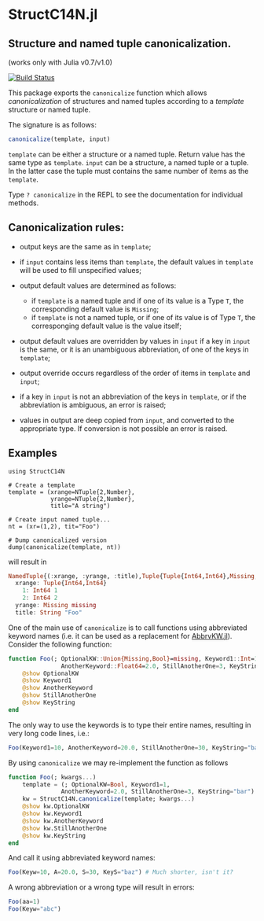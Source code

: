 # StructC14N.jl

## Structure and named tuple canonicalization.
(works only with Julia v0.7/v1.0)

[![Build Status](https://travis-ci.org/gcalderone/StructC14N.jl.svg?branch=master)](https://travis-ci.org/gcalderone/StructC14N.jl)

This package exports the `canonicalize` function which allows
*canonicalization* of structures and named tuples according to a
*template* structure or named tuple.

The signature is as follows:
```julia
canonicalize(template, input)
```
`template` can be either a structure or a named tuple.  Return value
has the same type as `template`.  `input` can be a structure, a named
tuple or a tuple.  In the latter case the tuple must contains the same
number of items as the `template`.

Type `? canonicalize` in the REPL to see the documentation for individual methods.

## Canonicalization rules:
- output keys are the same as in `template`;

- if `input` contains less items than `template`, the default values
  in `template` will be used to fill unspecified values;

- output default values are determined as follows:
  - if `template` is a named tuple and if one of its value is a Type `T`, the
    corresponding default value is `Missing`;
  - if `template` is not a named tuple, or if one of its value is of Type `T`, the
    corresponging default value is the value itself;

- output default values are overridden by values in `input` if a key
  in `input` is the same, or it is an unambiguous abbreviation, of one
  of the keys in `template`;

- output override occurs regardless of the order of items in
  `template` and `input`;

- if a key in `input` is not an abbreviation of the keys in `template`,
  or if the abbreviation is ambiguous, an error is raised;

- values in output are deep copied from `input`, and converted to the
  appropriate type.  If conversion is not possible an error is raised.


## Examples

```
using StructC14N

# Create a template
template = (xrange=NTuple{2,Number},
            yrange=NTuple{2,Number},
            title="A string")

# Create input named tuple...
nt = (xr=(1,2), tit="Foo")

# Dump canonicalized version
dump(canonicalize(template, nt))
```

will result in
```julia
NamedTuple{(:xrange, :yrange, :title),Tuple{Tuple{Int64,Int64},Missing,String}}
  xrange: Tuple{Int64,Int64}
    1: Int64 1
    2: Int64 2
  yrange: Missing missing
  title: String "Foo"
```


One of the main use of `canonicalize` is to call functions using
abbreviated keyword names (i.e. it can be used as a replacement for
[AbbrvKW.jl](https://github.com/gcalderone/AbbrvKW.jl)).  Consider the
following function:
``` julia
function Foo(; OptionalKW::Union{Missing,Bool}=missing, Keyword1::Int=1,
               AnotherKeyword::Float64=2.0, StillAnotherOne=3, KeyString::String="bar")
    @show OptionalKW
    @show Keyword1
    @show AnotherKeyword
    @show StillAnotherOne
    @show KeyString
end
```
The only way to use the keywords is to type their entire names,
resulting in very long code lines, i.e.:
``` julia
Foo(Keyword1=10, AnotherKeyword=20.0, StillAnotherOne=30, KeyString="baz")
```

By using `canonicalize` we may re-implement the function as follows
```julia
function Foo(; kwargs...)
    template = (; OptionalKW=Bool, Keyword1=1,
               AnotherKeyword=2.0, StillAnotherOne=3, KeyString="bar")
    kw = StructC14N.canonicalize(template; kwargs...)
    @show kw.OptionalKW
    @show kw.Keyword1
    @show kw.AnotherKeyword
    @show kw.StillAnotherOne
    @show kw.KeyString
end
```
And call it using abbreviated keyword names:
```julia
Foo(Keyw=10, A=20.0, S=30, KeyS="baz") # Much shorter, isn't it?
```


A wrong abbreviation or a wrong type will result in errors:
```julia
Foo(aa=1)
Foo(Keyw="abc")
```

